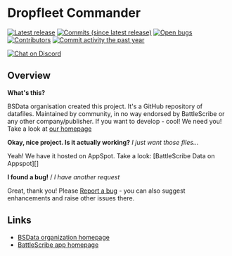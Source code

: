 Dropfleet Commander
===================

[![Latest release](https://img.shields.io/github/release/BSData/dropfleet-commander.svg?style=flat-square)](https://github.com/BSData/dropfleet-commander/releases/latest)
[![Commits (since latest release)](https://img.shields.io/github/commits-since/BSData/dropfleet-commander/latest.svg?style=flat-square)](https://github.com/BSData/dropfleet-commander/releases)
[![Open bugs](https://img.shields.io/github/issues/BSData/dropfleet-commander/bug.svg?style=flat-square&label=bugs)](https://github.com/BSData/dropfleet-commander/issues?q=is%3Aissue+is%3Aopen+label%3Abug)
[![Contributors](https://img.shields.io/github/contributors/BSData/dropfleet-commander.svg?style=flat-square)](https://github.com/BSData/dropfleet-commander/graphs/contributors)
[![Commit activity the past year](https://img.shields.io/github/commit-activity/y/BSData/dropfleet-commander.svg?style=flat-square)](https://github.com/BSData/dropfleet-commander/pulse/monthly)

[![Chat on Discord](https://img.shields.io/discord/558412685981777922.svg?logo=discord&style=popout-square)](https://www.bsdata.net/discord)

## Overview ##

__What's this?__

BSData organisation created this project. It's a GitHub repository of datafiles.
Maintained by community, in no way endorsed by BattleScribe or any other company/publisher. If you want
to develop - cool! We need you! Take a look at [our homepage][BSData.net]

__Okay, nice project. Is it actually working?__ _I just want those files..._

Yeah! We have it hosted on AppSpot. Take a look: [BattleScribe Data on Appspot][]

__I found a bug!__ / *I have another request*

Great, thank you! Please [Report a bug][bug report] - you can also suggest enhancements and raise other issues there.

## Links ##

* [BSData organization homepage][BSData.net]
* [BattleScribe app homepage](https://www.battlescribe.net/)

[BSData.net]: https://www.bsdata.net/
[bug report]: https://github.com/BSData/dropfleet-commander/issues/new/choose
